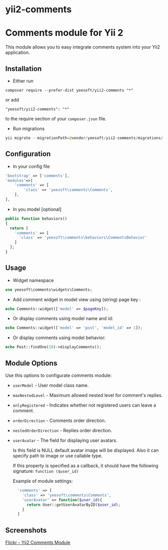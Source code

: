 # yii2-comments

Comments module for Yii 2
=====

This module allows you to easy integrate comments system into your Yii2 application.


Installation
------------

- Either run

```
composer require --prefer-dist yeesoft/yii2-comments "*"
```

or add

```
"yeesoft/yii2-comments": "*"
```

to the require section of your `composer.json` file.

- Run migrations

```php
yii migrate --migrationPath=@vendor/yeesoft/yii2-comments/migrations/
```

Configuration
------

- In your config file

```php
'bootstrap' => ['comments'],
'modules'=>[
	'comments' => [
		'class' => 'yeesoft\comments\Comments',
	],
],
```

- In you model [optional]

```php
public function behaviors()
{
  return [
    'comments' => [
      'class' => 'yeesoft\comments\behaviors\CommentsBehavior'
    ]
  ];
}
```

Usage
---

- Widget namespace
```php
use yeesoft\comments\widgets\Comments;
```

- Add comment widget in model view using (string) page key :

```php
echo Comments::widget(['model' => $pageKey]); 
```

- Or display comments using model name and id:

```php
echo Comments::widget(['model' => 'post', 'model_id' => 1]); 
```

- Or display comments using model behavior:

```php
echo Post::findOne(10)->displayComments(); 
```

Module Options
-------

Use this options to configurate comments module:
 
- `userModel` - User model class name.

- `maxNestedLevel` - Maximum allowed nested level for comment's replies.

- `onlyRegistered` - Indicates whether not registered users can leave a comment.

- `orderDirection` - Comments order direction.

- `nestedOrderDirection` - Replies order direction.

- `userAvatar` - The field for displaying user avatars.

  Is this field is NULL default avatar image will be displayed. Also it can specify path to image or use callable type.
  
  If this property is specified as a callback, it should have the following signature: `function ($user_id)`

  Example of module settings:
  ```php
    'comments' => [
      'class' => 'yeesoft\comments\Comments',
      'userAvatar' => function($user_id){
        return User::getUserAvatarByID($user_id);
      }
    ]
  ```
  
Screenshots
-------  

[Flickr - Yii2 Comments Module](https://www.flickr.com/photos/134050409@N07/sets/72157655976646912)
